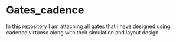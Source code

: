 # Gates_cadence
In this repository I am attaching all gates that i have designed using cadence virtuoso along with their simulation and layout design
